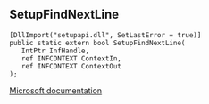 ## SetupFindNextLine

```
[DllImport("setupapi.dll", SetLastError = true)]
public static extern bool SetupFindNextLine(
   IntPtr InfHandle,
   ref INFCONTEXT ContextIn,
   ref INFCONTEXT ContextOut
);
```

[Microsoft documentation](https://docs.microsoft.com/en-us/windows/win32/api/setupapi/nf-setupapi-setupfindnextlinew)
